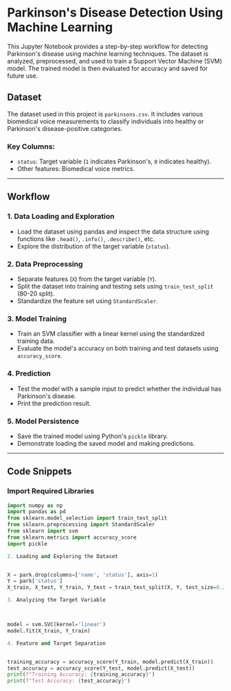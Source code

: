 # Parkinson's Disease Detection Using Machine Learning

This Jupyter Notebook provides a step-by-step workflow for detecting Parkinson's disease using machine learning techniques. The dataset is analyzed, preprocessed, and used to train a Support Vector Machine (SVM) model. The trained model is then evaluated for accuracy and saved for future use.

## Dataset
The dataset used in this project is `parkinsons.csv`. It includes various biomedical voice measurements to classify individuals into healthy or Parkinson's disease-positive categories.

### Key Columns:
- `status`: Target variable (`1` indicates Parkinson's, `0` indicates healthy).
- Other features: Biomedical voice metrics.

---

## Workflow

### 1. **Data Loading and Exploration**
   - Load the dataset using pandas and inspect the data structure using functions like `.head()`, `.info()`, `.describe()`, etc.
   - Explore the distribution of the target variable (`status`).

### 2. **Data Preprocessing**
   - Separate features (`X`) from the target variable (`Y`).
   - Split the dataset into training and testing sets using `train_test_split` (80-20 split).
   - Standardize the feature set using `StandardScaler`.

### 3. **Model Training**
   - Train an SVM classifier with a linear kernel using the standardized training data.
   - Evaluate the model's accuracy on both training and test datasets using `accuracy_score`.

### 4. **Prediction**
   - Test the model with a sample input to predict whether the individual has Parkinson's disease.
   - Print the prediction result.

### 5. **Model Persistence**
   - Save the trained model using Python's `pickle` library.
   - Demonstrate loading the saved model and making predictions.

---

## Code Snippets
### Import Required Libraries
```python
import numpy as np
import pandas as pd 
from sklearn.model_selection import train_test_split
from sklearn.preprocessing import StandardScaler 
from sklearn import svm
from sklearn.metrics import accuracy_score
import pickle

2. Loading and Exploring the Dataset


X = park.drop(columns=['name', 'status'], axis=1)
Y = park['status']
X_train, X_test, Y_train, Y_test = train_test_split(X, Y, test_size=0.2, random_state=2)

3. Analyzing the Target Variable



model = svm.SVC(kernel='linear')
model.fit(X_train, Y_train)

4. Feature and Target Separation


training_accuracy = accuracy_score(Y_train, model.predict(X_train))
test_accuracy = accuracy_score(Y_test, model.predict(X_test))
print(f"Training Accuracy: {training_accuracy}")
print(f"Test Accuracy: {test_accuracy}")

